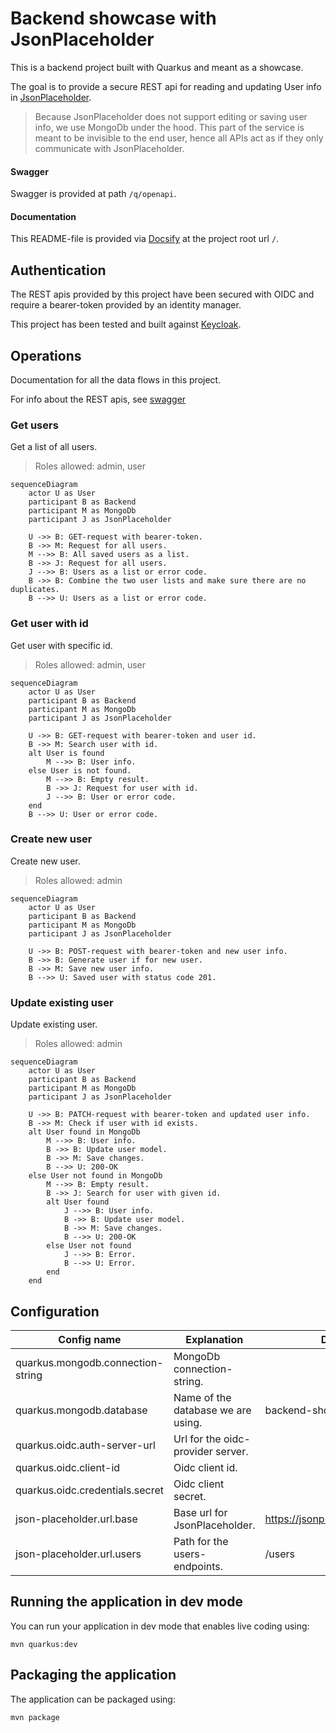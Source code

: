 # Backend showcase with JsonPlaceholder

This is a backend project built with Quarkus and meant as a showcase.

The goal is to provide a secure REST api for reading and updating User info in [JsonPlaceholder](https://jsonplaceholder.typicode.com).

> Because JsonPlaceholder does not support editing or saving user info, we use MongoDb under the hood. This part of the service is meant to be invisible to the end user, hence all APIs act as if they only communicate with JsonPlaceholder.

#### Swagger

Swagger is provided at path `/q/openapi`.

#### Documentation

This README-file is provided via [Docsify](https://docsify.js.org/#/quickstart) at the project root url `/`.

## Authentication

The REST apis provided by this project have been secured with OIDC and require a bearer-token provided by an identity manager.

This project has been tested and built against [Keycloak](https://www.keycloak.org).

## Operations

Documentation for all the data flows in this project.

For info about the REST apis, see [swagger](#swagger)

### Get users

Get a list of all users.

> Roles allowed: admin, user

```mermaid
sequenceDiagram
    actor U as User
    participant B as Backend
    participant M as MongoDb
    participant J as JsonPlaceholder
    
    U ->> B: GET-request with bearer-token.
    B ->> M: Request for all users.
    M -->> B: All saved users as a list.
    B ->> J: Request for all users.
    J -->> B: Users as a list or error code.
    B ->> B: Combine the two user lists and make sure there are no duplicates.
    B -->> U: Users as a list or error code.
```

### Get user with id

Get user with specific id.

> Roles allowed: admin, user

```mermaid
sequenceDiagram
    actor U as User
    participant B as Backend
    participant M as MongoDb
    participant J as JsonPlaceholder
    
    U ->> B: GET-request with bearer-token and user id.
    B ->> M: Search user with id.
    alt User is found
        M -->> B: User info.
    else User is not found.
        M -->> B: Empty result.
        B ->> J: Request for user with id.
        J -->> B: User or error code.
    end
    B -->> U: User or error code.
```

### Create new user

Create new user.

> Roles allowed: admin

```mermaid
sequenceDiagram
    actor U as User
    participant B as Backend
    participant M as MongoDb
    participant J as JsonPlaceholder
    
    U ->> B: POST-request with bearer-token and new user info.
    B ->> B: Generate user if for new user.
    B ->> M: Save new user info.
    B -->> U: Saved user with status code 201.
```

### Update existing user

Update existing user.

> Roles allowed: admin

```mermaid
sequenceDiagram
    actor U as User
    participant B as Backend
    participant M as MongoDb
    participant J as JsonPlaceholder

    U ->> B: PATCH-request with bearer-token and updated user info.
    B ->> M: Check if user with id exists.
    alt User found in MongoDb 
        M -->> B: User info.
        B ->> B: Update user model.
        B ->> M: Save changes.
        B -->> U: 200-OK
    else User not found in MongoDb
        M -->> B: Empty result.
        B ->> J: Search for user with given id.
        alt User found
            J -->> B: User info.
            B ->> B: Update user model.
            B ->> M: Save changes.
            B -->> U: 200-OK
        else User not found
            J -->> B: Error.
            B -->> U: Error.
        end
    end
```

## Configuration
| Config name                       | Explanation                        | Default value                        |
|-----------------------------------|------------------------------------|--------------------------------------|
| quarkus.mongodb.connection-string | MongoDb connection-string.         |                                      |
| quarkus.mongodb.database          | Name of the database we are using. | backend-showcase                     |
| quarkus.oidc.auth-server-url      | Url for the oidc-provider server.  |                                      |
| quarkus.oidc.client-id            | Oidc client id.                    |                                      |
| quarkus.oidc.credentials.secret   | Oidc client secret.                |                                      |
| json-placeholder.url.base         | Base url for JsonPlaceholder.      | https://jsonplaceholder.typicode.com |
| json-placeholder.url.users        | Path for the users-endpoints.      | /users                               |



## Running the application in dev mode

You can run your application in dev mode that enables live coding using:
```shell script
mvn quarkus:dev
```

## Packaging the application

The application can be packaged using:
```shell script
mvn package
```
